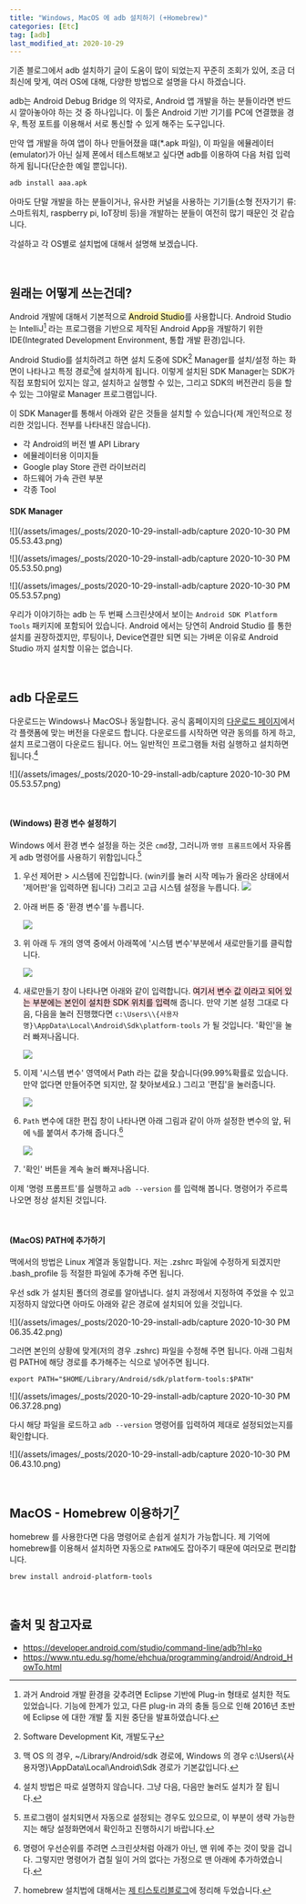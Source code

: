 ```yaml
---
title: "Windows, MacOS 에 adb 설치하기 (+Homebrew)"
categories: [Etc]
tag: [adb]
last_modified_at: 2020-10-29
---
```

기존 블로그에서 adb 설치하기 글이 도움이 많이 되었는지 꾸준히 조회가 있어, 조금 더 최신에 맞게, 여러 OS에 대해, 다양한 방법으로 설명을 다시 하겠습니다. 

adb는 Android Debug Bridge 의 약자로, Android 앱 개발을 하는 분들이라면 반드시 깔아놓아야 하는 것 중 하나입니다. 이 툴은 Android 기반 기기를 PC에 연결했을 경우, 특정 포트를 이용해서 서로 통신할 수 있게 해주는 도구입니다. 

만약 앱 개발을 하여 앱이 하나 만들어졌을 떄(*.apk 파일), 이 파일을 에뮬레이터(emulator)가 아닌 실제 폰에서 테스트해보고 싶다면 adb를 이용하여 다음 처럼 입력하게 됩니다(단순한 예일 뿐입니다).

```sh
adb install aaa.apk
```

아마도 단말 개발을 하는 분들이거나, 유사한 커널을 사용하는 기기들(소형 전자기기 류: 스마트워치, raspberry pi, IoT장비 등)을 개발하는 분들이 여전히 많기 때문인 것 같습니다. 

각설하고 각 OS별로 설치법에 대해서 설명해 보겠습니다. 

<br/>

## 원래는 어떻게 쓰는건데?

Android 개발에 대해서 기본적으로 <mark style='background-color: #fff5b1'>Android Studio</mark>를 사용합니다. Android Studio는 IntelliJ[^1] 라는 프로그램을 기반으로 제작된 Android App을 개발하기 위한 IDE(Integrated Development Environment, 통합 개발 환경)입니다.

Android Studio를 설치하려고 하면 설치 도중에 SDK[^2] Manager를 설치/설정 하는 화면이 나타나고 특정 경로[^3]에 설치하게 됩니다. 이렇게 설치된 SDK Manager는 SDK가 직접 포함되어 있지는 않고, 설치하고 실행할 수 있는, 그리고 SDK의 버전관리 등을 할 수 있는 그야말로 Manager 프로그램입니다. 

이 SDK Manager를 통해서 아래와 같은 것들을 설치할 수 있습니다(제 개인적으로 정리한 것입니다. 전부를 나타내진 않습니다).

- 각 Android의 버전 별 API Library
- 에뮬레이터용 이미지들
- Google play Store 관련 라이브러리
- 하드웨어 가속 관련 부분
- 각종 Tool

#### SDK Manager

![](/assets/images/_posts/2020-10-29-install-adb/capture 2020-10-30 PM 05.53.43.png)

![](/assets/images/_posts/2020-10-29-install-adb/capture 2020-10-30 PM 05.53.50.png)

![](/assets/images/_posts/2020-10-29-install-adb/capture 2020-10-30 PM 05.53.57.png)

우리가 이야기하는 adb 는 두 번째 스크린샷에서 보이는 `Android SDK Platform Tools` 패키지에 포함되어 있습니다. Android 에서는 당연히 Android Studio 를 통한 설치를 권장하겠지만, 루팅이나, Device연결만 되면 되는 가벼운 이유로 Android Studio 까지 설치할 이유는 없습니다. 

<br/>

## adb 다운로드

다운로드는 Windows나 MacOS나 동일합니다. 공식 홈페이지의 [다운로드 페이지](https://developer.android.com/studio/releases/platform-tools?hl=ko)에서 각 플랫폼에 맞는 버전을 다운로드 합니다. 다운로드를 시작하면 약관 동의를 하게 하고, 설치 프로그램이 다운로드 됩니다. 어느 일반적인 프로그램들 처럼 실행하고 설치하면 됩니다.[^4]

![](/assets/images/_posts/2020-10-29-install-adb/capture 2020-10-30 PM 05.53.57.png)

<br/>

#### (Windows) 환경 변수 설정하기

Windows 에서 환경 변수 설정을 하는 것은 `cmd`창, 그러니까 `명령 프롬프트`에서 자유롭게 adb 명령어를 사용하기 위함입니다.[^5]

1. 우선 제어판 > 시스템에 진입합니다. (win키를 눌러 시작 메뉴가 올라온 상태에서 '제어판'을 입력하면 됩니다) 그리고 고급 시스템 설정을 누릅니다. 
    ![](/assets/images/_posts/2020-10-29-install-adb/win1.png)

2. 아래 버튼 중 '환경 변수'를 누릅니다. 

    ![](/assets/images/_posts/2020-10-29-install-adb/win2.png)

3. 위 아래 두 개의 영역 중에서 아래쪽에 '시스템 변수'부분에서 새로만들기를 클릭합니다. 

    ![](/assets/images/_posts/2020-10-29-install-adb/win3.png)

4. 새로만들기 창이 나타나면 아래와 같이 입력합니다. <mark style='background-color: #ffdce0'>여기서 변수 값 이라고 되어 있는 부분에는 본인이 설치한 SDK 위치를 입력</mark>해 줍니다. 만약 기본 설정 그대로 다음, 다음을 눌러 진행했다면 `c:\Users\\{사용자명}\AppData\Local\Android\Sdk\platform-tools` 가 될 것입니다. '확인'을 눌러 빠져나옵니다. 

    ![](/assets/images/_posts/2020-10-29-install-adb/win4.png)

5. 이제 '시스템 변수' 영역에서 Path 라는 값을 찾습니다(99.99%확률로 있습니다. 만약 없다면 만들어주면 되지만, 잘 찾아보세요.) 그리고 '편집'을 눌러줍니다.

    ![](/assets/images/_posts/2020-10-29-install-adb/win5.png)

6. `Path` 변수에 대한 편집 창이 나타나면 아래 그림과 같이 아까 설정한 변수의 앞, 뒤에 `%`를 붙여서 추가해 줍니다.[^6]

    ![](/assets/images/_posts/2020-10-29-install-adb/win6.png)

7. '확인' 버튼을 계속 눌러 빠져나옵니다. 

이제 '명령 프롬프트'를 실행하고 `adb --version` 를 입력해 봅니다. 명령어가 주르륵 나오면 정상 설치된 것입니다. 

<br/>

#### (MacOS) PATH에 추가하기

맥에서의 방법은 Linux 계열과 동일합니다. 저는 .zshrc 파일에 수정하게 되겠지만 .bash_profile 등 적절한 파일에 추가해 주면 됩니다. 

우선 sdk 가 설치된 폴더의 경로를 알아냅니다. 설치 과정에서 지정하여 주었을 수 있고 지정하지 않았다면 아마도 아래와 같은 경로에 설치되어 있을 것입니다. 

![](/assets/images/_posts/2020-10-29-install-adb/capture 2020-10-30 PM 06.35.42.png)

그러면 본인의 상황에 맞게(저의 경우 .zshrc) 파일을 수정해 주면 됩니다. 아래 그림처럼 PATH에 해당 경로를 추가해주는 식으로 넣어주면 됩니다. 

```
export PATH="$HOME/Library/Android/sdk/platform-tools:$PATH"
```

![](/assets/images/_posts/2020-10-29-install-adb/capture 2020-10-30 PM 06.37.28.png)

다시 해당 파일을 로드하고 `adb --version` 명령어를 입력하여 제대로 설정되었는지를 확인합니다. 

![](/assets/images/_posts/2020-10-29-install-adb/capture 2020-10-30 PM 06.43.10.png)

<br/>

## MacOS - Homebrew 이용하기[^7]

homebrew 를 사용한다면 다음 명령어로 손쉽게 설치가 가능합니다. 제 기억에 homebrew를 이용해서 설치하면 자동으로 `PATH`에도 잡아주기 때문에 여러모로 편리합니다. 

```sh
brew install android-platform-tools
```

<br/>

## 출처 및 참고자료

- <https://developer.android.com/studio/command-line/adb?hl=ko>
- <https://www.ntu.edu.sg/home/ehchua/programming/android/Android_HowTo.html>

[^1]: 과거 Android 개발 환경을 갖추려면 Eclipse 기반에 Plug-in 형태로 설치한 적도 있었습니다. 기능에 한계가 있고, 다른 plug-in 과의 충돌 등으로 인해 2016년 초반에 Eclipse 에 대한 개발 툴 지원 중단을 발표하였습니다. 

[^2]: Software Development Kit, 개발도구

[^3]: 맥 OS 의 경우, ~/Library/Android/sdk 경로에, Windows 의 경우 c:\Users\\{사용자명}\AppData\Local\Android\Sdk 경로가 기본값입니다.

[^4]: 설치 방법은 따로 설명하지 않습니다. 그냥 다음, 다음만 눌러도 설치가 잘 됩니다.

[^5]: 프로그램이 설치되면서 자동으로 설정되는 경우도 있으므로, 이 부분이 생략 가능한지는 해당 설정화면에서 확인하고 진행하시기 바랍니다.

[^6]: 명령어 우선순위를 주려면 스크린샷처럼 아래가 아닌, 맨 위에 주는 것이 맞을 겁니다. 그렇지만 명령어가 겹칠 일이 거의 없다는 가정으로 맨 아래에 추가하였습니다.

[^7]: homebrew 설치법에 대해서는 [제 티스토리블로그](https://4urdev.tistory.com/112)에 정리해 두었습니다.